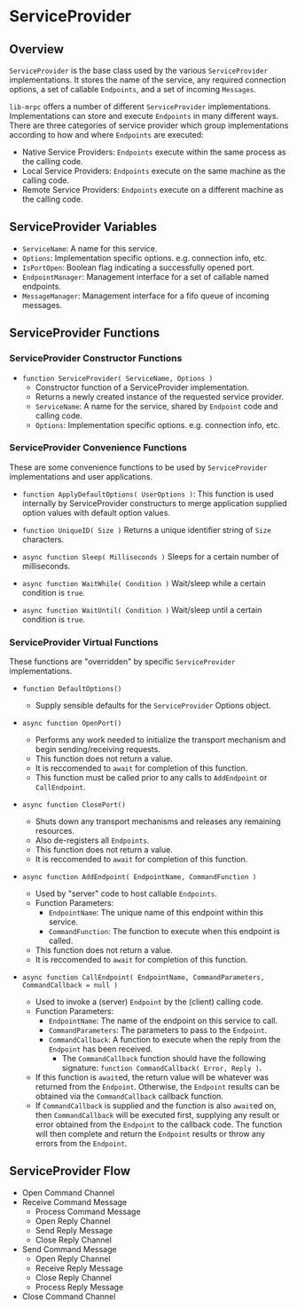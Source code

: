 
# ServiceProvider

## Overview

`ServiceProvider` is the base class used by the various `ServiceProvider` implementations.
It stores the name of the service, any required connection options, a set of callable `Endpoints`, and a set of incoming `Messages`.

`lib-mrpc` offers a number of different `ServiceProvider` implementations.
Implementations can store and execute `Endpoints` in many different ways.
There are three categories of service provider which group implementations according to how and
where `Endpoints` are executed:

- Native Service Providers: `Endpoints` execute within the same process as the calling code.
- Local Service Providers: `Endpoints` execute on the same machine as the calling code.
- Remote Service Providers: `Endpoints` execute on a different machine as the calling code.


## ServiceProvider Variables

- `ServiceName`: A name for this service.
- `Options`: Implementation specific options. e.g. connection info, etc.
- `IsPortOpen`: Boolean flag indicating a successfully opened port.
- `EndpointManager`: Management interface for a set of callable named endpoints.
- `MessageManager`: Management interface for a fifo queue of incoming messages.


## ServiceProvider Functions


### ServiceProvider Constructor Functions

- `function ServiceProvider( ServiceName, Options )`
	- Constructor function of a ServiceProvider implementation.
	- Returns a newly created instance of the requested service provider.
	- `ServiceName`: A name for the service, shared by `Endpoint` code and calling code.
	- `Options`: Implementation specific options. e.g. connection info, etc.


### ServiceProvider Convenience Functions

These are some convenience functions to be used by `ServiceProvider` implementations and user applications.

- `function ApplyDefaultOptions( UserOptions )`:
	This function is used internally by ServiceProvider constructurs to merge application supplied option values with default option values.

- `function UniqueID( Size )`
	Returns a unique identifier string of `Size` characters.

- `async function Sleep( Milliseconds )`
	Sleeps for a certain number of milliseconds.

- `async function WaitWhile( Condition )`
	Wait/sleep while a certain condition is `true`.

- `async function WaitUntil( Condition )`
	Wait/sleep until a certain condition is `true`.


### ServiceProvider Virtual Functions

These functions are "overridden" by specific `ServiceProvider` implementations.

- `function DefaultOptions()`
	- Supply sensible defaults for the `ServiceProvider` Options object.

- `async function OpenPort()`
	- Performs any work needed to initialize the transport mechanism and begin sending/receiving requests.
	- This function does not return a value.
	- It is reccomended to `await` for completion of this function.
	- This function must be called prior to any calls to `AddEndpoint` or `CallEndpoint`.

- `async function ClosePort()`
	- Shuts down any transport mechanisms and releases any remaining resources.
	- Also de-registers all `Endpoints`.
	- This function does not return a value.
	- It is reccomended to `await` for completion of this function.

- `async function AddEndpoint( EndpointName, CommandFunction )`
	- Used by "server" code to host callable `Endpoints`.
	- Function Parameters:
		- `EndpointName`: The unique name of this endpoint within this service.
		- `CommandFunction`: The function to execute when this endpoint is called.
	- This function does not return a value.
	- It is reccomended to `await` for completion of this function.

- `async function CallEndpoint( EndpointName, CommandParameters, CommandCallback = null )`
	- Used to invoke a (server) `Endpoint` by the (client) calling code.
	- Function Parameters:
		- `EndpointName`: The name of the endpoint on this service to call.
		- `CommandParameters`: The parameters to pass to the `Endpoint`.
		- `CommandCallback`: A function to execute when the reply from the `Endpoint` has been received.
			- The `CommandCallback` function should have the following signature: `function CommandCallback( Error, Reply )`.
	- If this function is `await`ed, the return value will be whatever was returned from the `Endpoint`.
		Otherwise, the `Endpoint` results can be obtained via the `CommandCallback` callback function.
	- If `CommandCallback` is supplied and the function is also `await`ed on, then `CommandCallback` will be executed first,
		supplying any result or error obtained from the `Endpoint` to the callback code.
		The function will then complete and return the `Endpoint` results or throw any errors from the `Endpoint`.


## ServiceProvider Flow

- Open Command Channel
- Receive Command Message
	- Process Command Message
	- Open Reply Channel
	- Send Reply Message
	- Close Reply Channel
- Send Command Message
	- Open Reply Channel
	- Receive Reply Message
	- Close Reply Channel
	- Process Reply Message
- Close Command Channel
